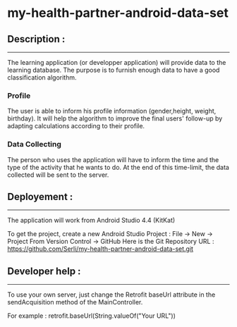 my-health-partner-android-data-set
==================================
Description :
-------------
*************

The learning application (or developper application) will provide data to the learning database. The purpose is to furnish enough data to have a good classification algorithm.

### Profile

The user is able to inform his profile information (gender,height, weight, birthday). It will help the algorithm to improve the final users' follow-up by adapting calculations according to their profile.

### Data Collecting

The person who uses the application will have to inform the time and the type of the activity that he wants to do. At the end of this time-limit, the data collected will be sent to the server.

Deployement :
-------------
*************

The application will work from Android Studio 4.4 (KitKat)

To get the project, create a new Android Studio Project :
File -> New -> Project From Version Control -> GitHub
Here is the Git Repository URL : https://github.com/Serli/my-health-partner-android-data-set.git

Developer help :
-------------
*************

To use your own server, just change the Retrofit baseUrl attribute in the sendAcquisition method of the MainController. 

For example : retrofit.baseUrl(String.valueOf("Your URL"))
